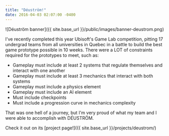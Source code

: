 ```yaml
---
title: "Déuström!"
date: 2016-04-03 02:07:00 -0400
---
```


![Déuström banner]({{ site.base_url }}/public/images/banner-deustrom.png)

I've recently completed this year Ubisoft's Game Lab competition, pitting 17 undergrad teams from all universities in Quebec in a battle to build the best game prototype possible in 10 weeks. There were a LOT of constraints required for the prototypes to meet, such as:

- Gameplay must include at least 2 systems that regulate themselves and interact with one another
- Gameplay must include at least 3 mechanics that interact with both systems
- Gameplay must include a physics element
- Gameplay must include an AI element
- Must include checkpoints
- Must include a progression curve in mechanics complexity

That was one hell of a journey, but I'm very proud of what my team and I were able to accomplish with DÉUSTRÖM.

Check it out on its [project page!]({{ site.base_url }}/projects/deustrom/)
